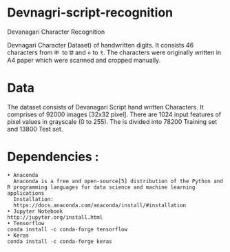 # Devnagri-script-recognition
Devanagari Character Recognition

Devnagari Character Dataset) of handwritten digits. It consists 46 characters from क  to ज्ञ and ० to ९. The characters were originally written in A4 paper which were scanned and cropped manually.
# Data

The dataset consists of Devanagari Script hand written Characters. It comprises of 92000 images [32x32 pixel]. There are 1024 input features of pixel values in grayscale (0 to 255). The is divided into 78200 Training set and 13800 Test set.
# Dependencies :

    • Anaconda
      Anaconda is a free and open-source[5] distribution of the Python and R programming languages for data science and machine learning applications
      Installation:
      https://docs.anaconda.com/anaconda/install/#installation
    • Jupyter Notebook
    http://jupyter.org/install.html
    • Tensorflow
    conda install -c conda-forge tensorflow 
    • Keras
    conda install -c conda-forge keras 

